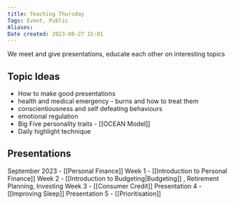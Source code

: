 ```yaml
---
title: Teaching Thursday
Tags: Event, Public
Aliases:
Date created: 2023-08-27 15:01
---
```


We meet and give presentations, educate each other on interesting topics

## Topic Ideas
- How to make good presentations 
- health and medical emergency - burns and how to treat them
- conscientiousness and self defeating behaviours
- emotional regulation
- Big Five personality traits - [[OCEAN Model]]
- Daily highlight technique
## Presentations

September 2023 - [[Personal Finance]] 
	Week 1 - [[Introduction to Personal Finance]] 
	Week 2 - [[Introduction to Budgeting|Budgeting]] , Retirement Planning, Investing
	Week 3 - [[Consumer Credit]]
	Presentation 4 - [[Improving Sleep]]
	Presentation 5 - [[Prioritisation]]